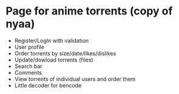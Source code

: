 # Page for anime torrents (copy of nyaa) #


+  Register/LogIn with validation
+  User profile
+  Order torrents by size/date/likes/dislikes
+  Update/dowload torrents (files)
+  Search bar
+  Comments
+  View torrents of individual users and order them
+  Little decoder for bencode
 